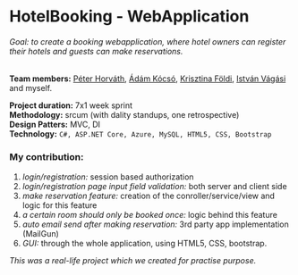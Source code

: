 # HotelBooking  - WebApplication

###### Goal: to create a booking webapplication, where hotel owners can register their hotels and guests can make reservations.

**Team members:** [Péter Horváth](https://github.com/horvpeti90), [Ádám Kócsó](https://github.com/KocsoTech), [Krisztina Földi](https://github.com/KrisztinaFoldi), [István Vágási](https://github.com/zombityu) and myself.

**Project duration:** 7x1 week sprint  
**Methodology:** srcum (with dality standups, one retrospective)  
**Design Patters:** MVC, DI  
**Technology:** ``` C#, ASP.NET Core, Azure, MySQL, HTML5, CSS, Bootstrap ```   
  
### My contribution: 
1. _login/registration:_ session based authorization
2. _login/registration page input field validation:_ both server and client side
3. _make reservation feature:_ creation of the conroller/service/view and logic for this feature
4. _a certain room should only be booked once:_ logic behind this feature
5. _auto email send after making reservation:_ 3rd party app implementation (MailGun)
6. _GUI:_ through the whole application, using HTML5, CSS, bootstrap.

_This was a real-life project which we created for practise purpose._
